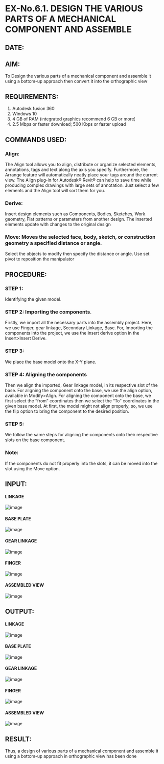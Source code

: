 # EX-No.6.1. DESIGN THE VARIOUS PARTS OF A MECHANICAL COMPONENT AND ASSEMBLE

## DATE:

## AIM: 
To Design the various parts of a mechanical component and assemble it using a bottom-up approach then convert it into the orthographic view

## REQUIREMENTS: 
1. Autodesk fusion 360
2. Windows 10
3. 4 GB of RAM (integrated graphics recommend 6 GB or more)
4. 2.5 Mbps or faster download; 500 Kbps or faster upload 

## COMMANDS USED:
### Align: 
The Align tool allows you to align, distribute or organize selected elements, annotations, tags and text along the axis you specify. Furthermore, the Arrange feature will automatically neatly place your tags around the current view.
The Align plug-in for Autodesk® Revit® can help to save time while producing complex drawings with large sets of annotation.
Just select a few elements and the Align tool will sort them for you.

### Derive:
Insert design elements such as Components, Bodies, Sketches, Work geometry, Flat patterns or parameters from another design.
The inserted elements update with changes to the original design

### Move: Moves the selected face, body, sketch, or construction geometry a specified distance or angle.
Select the objects to modify then specify the distance or angle. Use set pivot to reposition the manipulator

## PROCEDURE:
### STEP 1: 
 Identifying the given model.

### STEP 2: Importing the components.
Firstly, we import all the necessary parts into the assembly project. Here, we use Finger, gear linkage, Secondary Linkage, Base. For, Importing the components into the project, we use the insert derive option in the Insert>Insert Derive.

### STEP 3: 
We place the base model onto the X-Y plane.

### STEP 4: Aligning the components
Then we align the imported, Gear linkage model, in its respective slot of the base.
For aligning the component onto the base, we use the align option, available in Modify>Align.
For aligning the component onto the base, we first select the “from” coordinates then we select the “To” coordinates in the given base model. At first, the model might not align properly, so, we use the flip option to bring the component to the desired position.

### STEP 5: 
We follow the same steps for aligning the components onto their respective      slots on the base component.

### Note: 
If the components do not fit properly into the slots, it can be moved into the slot using the Move option.

## INPUT: 

#### LINKAGE
![image](https://user-images.githubusercontent.com/113594316/199413513-8fa5b9db-0546-49d0-ad4c-230b22984d3c.png)

#### BASE PLATE  
![image](https://user-images.githubusercontent.com/113594316/199413545-3b2fd515-6e27-4d28-9da3-c9ce20cb2a42.png)

#### GEAR LINKAGE
![image](https://user-images.githubusercontent.com/113594316/199413566-05708531-fc78-44c9-ab98-4f8a9066d318.png)

#### FINGER
![image](https://user-images.githubusercontent.com/113594316/199413594-5de9578e-5800-4e69-8c76-6a5749e31805.png)

#### ASSEMBLED VIEW
![image](https://user-images.githubusercontent.com/113594316/199413636-df0a61ce-964f-490d-9a16-e5986ebbf403.png)

## OUTPUT:
#### LINKAGE
![image](https://github.com/prasanna-765/EX-No.6.1.-DESIGN-THE-VARIOUS-PARTS-OF-A-MECHANICAL-COMPONENT-AND-ASSEMBLE/assets/150009505/f3c66105-434b-4263-a57c-585ed11d6073)

#### BASE PLATE
![image](https://github.com/prasanna-765/EX-No.6.1.-DESIGN-THE-VARIOUS-PARTS-OF-A-MECHANICAL-COMPONENT-AND-ASSEMBLE/assets/150009505/de291b79-02a1-4bda-9ef3-20b31a389376)

#### GEAR LINKAGE
![image](https://github.com/prasanna-765/EX-No.6.1.-DESIGN-THE-VARIOUS-PARTS-OF-A-MECHANICAL-COMPONENT-AND-ASSEMBLE/assets/150009505/f16f5744-1d8c-40d4-bd6b-00432dd740c0)

#### FINGER
![image](https://github.com/prasanna-765/EX-No.6.1.-DESIGN-THE-VARIOUS-PARTS-OF-A-MECHANICAL-COMPONENT-AND-ASSEMBLE/assets/150009505/300b94dd-9e2e-43a0-a220-b1873756fc97)

#### ASSEMBLED VIEW
![image](https://github.com/prasanna-765/EX-No.6.1.-DESIGN-THE-VARIOUS-PARTS-OF-A-MECHANICAL-COMPONENT-AND-ASSEMBLE/assets/150009505/b45bb9e0-74fd-436f-8023-d5382f18a9b4)

## RESULT:
Thus, a design of various parts of a mechanical component and assemble it using a bottom-up approach in orthographic view has been done
